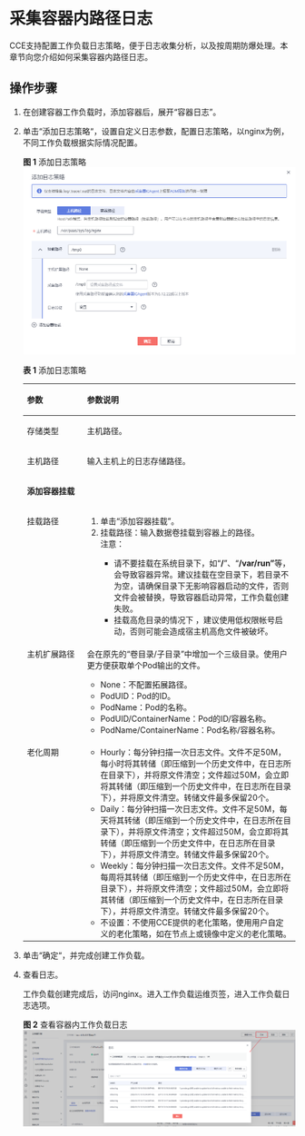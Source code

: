 # 采集容器内路径日志<a name="cce_01_0018"></a>

CCE支持配置工作负载日志策略，便于日志收集分析，以及按周期防爆处理。本章节向您介绍如何采集容器内路径日志。

## 操作步骤<a name="section1951732710"></a>

1.  在创建容器工作负载时，添加容器后，展开“容器日志”。
2.  单击“添加日志策略“，设置自定义日志参数，配置日志策略，以nginx为例，不同工作负载根据实际情况配置。

    **图 1**  添加日志策略<a name="fig1621416321877"></a>  
    ![](figures/添加日志策略.png "添加日志策略")

    **表 1**  添加日志策略

    <a name="table122391557164512"></a>
    <table><thead align="left"><tr id="row11240165774516"><th class="cellrowborder" valign="top" width="22%" id="mcps1.2.3.1.1"><p id="p624011572452"><a name="p624011572452"></a><a name="p624011572452"></a>参数</p>
    </th>
    <th class="cellrowborder" valign="top" width="78%" id="mcps1.2.3.1.2"><p id="p12411757124515"><a name="p12411757124515"></a><a name="p12411757124515"></a>参数说明</p>
    </th>
    </tr>
    </thead>
    <tbody><tr id="row1811816384264"><td class="cellrowborder" valign="top" width="22%" headers="mcps1.2.3.1.1 "><p id="p2118133872618"><a name="p2118133872618"></a><a name="p2118133872618"></a>存储类型</p>
    </td>
    <td class="cellrowborder" valign="top" width="78%" headers="mcps1.2.3.1.2 "><p id="p2011883812614"><a name="p2011883812614"></a><a name="p2011883812614"></a>主机路径。</p>
    </td>
    </tr>
    <tr id="row224116579450"><td class="cellrowborder" valign="top" width="22%" headers="mcps1.2.3.1.1 "><p id="p32421257104520"><a name="p32421257104520"></a><a name="p32421257104520"></a>主机路径</p>
    </td>
    <td class="cellrowborder" valign="top" width="78%" headers="mcps1.2.3.1.2 "><p id="p421223311460"><a name="p421223311460"></a><a name="p421223311460"></a>输入主机上的日志存储路径。</p>
    </td>
    </tr>
    <tr id="row2822323271"><td class="cellrowborder" colspan="2" valign="top" headers="mcps1.2.3.1.1 mcps1.2.3.1.2 "><p id="p194941367279"><a name="p194941367279"></a><a name="p194941367279"></a><strong id="b17502441102718"><a name="b17502441102718"></a><a name="b17502441102718"></a>添加容器挂载</strong></p>
    </td>
    </tr>
    <tr id="row4435182713449"><td class="cellrowborder" valign="top" width="22%" headers="mcps1.2.3.1.1 "><p id="p9437122716448"><a name="p9437122716448"></a><a name="p9437122716448"></a>挂载路径</p>
    </td>
    <td class="cellrowborder" valign="top" width="78%" headers="mcps1.2.3.1.2 "><a name="ol635984911279"></a><a name="ol635984911279"></a><ol id="ol635984911279"><li>单击<span class="uicontrol" id="uicontrol8359144932714"><a name="uicontrol8359144932714"></a><a name="uicontrol8359144932714"></a>“添加容器挂载”</span>。</li><li>挂载路径：输入数据卷挂载到容器上的路径。<div class="notice" id="note1267492310461"><a name="note1267492310461"></a><a name="note1267492310461"></a><span class="noticetitle"> 注意： </span><div class="noticebody"><a name="ul165191752914"></a><a name="ul165191752914"></a><ul id="ul165191752914"><li>请不要挂载在系统目录下，如“<strong id="b5518954912"><a name="b5518954912"></a><a name="b5518954912"></a>/</strong>”、“<strong id="b1751965596"><a name="b1751965596"></a><a name="b1751965596"></a>/var/run”</strong>等，会导致容器异常。建议挂载在空目录下，若目录不为空，请确保目录下无影响容器启动的文件，否则文件会被替换，导致容器启动异常，工作负载创建失败。</li><li>挂载高危目录的情况下 ，建议使用低权限帐号启动，否则可能会造成宿主机高危文件被破坏。</li></ul>
    </div></div>
    </li></ol>
    </td>
    </tr>
    <tr id="row5826242204417"><td class="cellrowborder" valign="top" width="22%" headers="mcps1.2.3.1.1 "><p id="p582644214414"><a name="p582644214414"></a><a name="p582644214414"></a>主机扩展路径</p>
    </td>
    <td class="cellrowborder" valign="top" width="78%" headers="mcps1.2.3.1.2 "><p id="p330642220469"><a name="p330642220469"></a><a name="p330642220469"></a>会在原先的“卷目录/子目录”中增加一个三级目录。使用户更方便获取单个<span class="keyword" id="keyword4686432135718"><a name="keyword4686432135718"></a><a name="keyword4686432135718"></a>Pod</span>输出的文件。</p>
    <a name="ul12820105724417"></a><a name="ul12820105724417"></a><ul id="ul12820105724417"><li>None：不配置拓展路径。</li><li>PodUID：Pod的ID。</li><li>PodName：Pod的名称。</li><li>PodUID/ContainerName：Pod的ID/容器名称。</li><li>PodName/ContainerName：Pod名称/容器名称。</li></ul>
    </td>
    </tr>
    <tr id="row17243857174519"><td class="cellrowborder" valign="top" width="22%" headers="mcps1.2.3.1.1 "><p id="p3243145764517"><a name="p3243145764517"></a><a name="p3243145764517"></a><span class="keyword" id="keyword1529718380571"><a name="keyword1529718380571"></a><a name="keyword1529718380571"></a>老化周期</span></p>
    </td>
    <td class="cellrowborder" valign="top" width="78%" headers="mcps1.2.3.1.2 "><a name="ul18243057164511"></a><a name="ul18243057164511"></a><ul id="ul18243057164511"><li>Hourly：每分钟扫描一次日志文件。文件不足50M，每小时将其转储（即压缩到一个历史文件中，在日志所在目录下），并将原文件清空；文件超过50M，会立即将其转储（即压缩到一个历史文件中，在日志所在目录下），并将原文件清空。转储文件最多保留20个。</li><li>Daily：每分钟扫描一次日志文件。文件不足50M，每天将其转储（即压缩到一个历史文件中，在日志所在目录下），并将原文件清空；文件超过50M，会立即将其转储（即压缩到一个历史文件中，在日志所在目录下），并将原文件清空。转储文件最多保留20个。</li><li>Weekly：每分钟扫描一次日志文件。文件不足50M，每周将其转储（即压缩到一个历史文件中，在日志所在目录下），并将原文件清空；文件超过50M，会立即将其转储（即压缩到一个历史文件中，在日志所在目录下），并将原文件清空。转储文件最多保留20个。</li><li>不设置：不使用CCE提供的老化策略，使用用户自定义的老化策略，如在节点上或镜像中定义的老化策略。</li></ul>
    </td>
    </tr>
    </tbody>
    </table>

3.  单击“确定“，并完成创建工作负载。
4.  查看日志。

    工作负载创建完成后，访问nginx。进入工作负载运维页签，进入工作负载日志选项。

    **图 2**  查看容器内工作负载日志<a name="fig15985123061"></a>  
    ![](figures/查看容器内工作负载日志.png "查看容器内工作负载日志")


